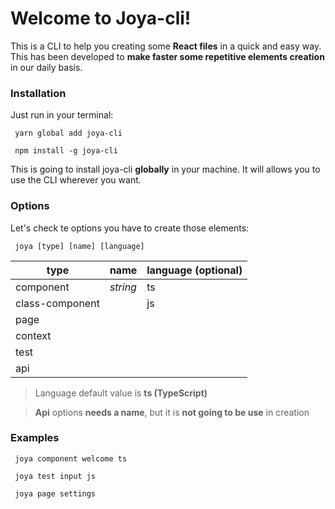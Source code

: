 # Welcome to Joya-cli!

This is a CLI to help you creating some **React files** in a quick and easy way.
This has been developed to **make faster some repetitive elements creation** in our daily basis.

### Installation
Just run in your terminal:
```
 yarn global add joya-cli
```
```
 npm install -g joya-cli
```
This is going to install joya-cli **globally** in your machine. It will allows you to use the CLI wherever you want.
### Options

Let's check te options you have to create those elements:


```
 joya [type] [name] [language]
```


|type         |            name                          |language (optional)                         |
|----------------|-------------------------------|-----------------------------|
|component|*string*            |ts           |
|class-component          |            |js            |
|page          |||
|context          |||
|test          |||
|api          |||

> Language default value is **ts (TypeScript)**

> **Api** options **needs a name**, but it is **not going to be use** in creation

### Examples

```
 joya component welcome ts
```
```
 joya test input js
```

```
 joya page settings
```
